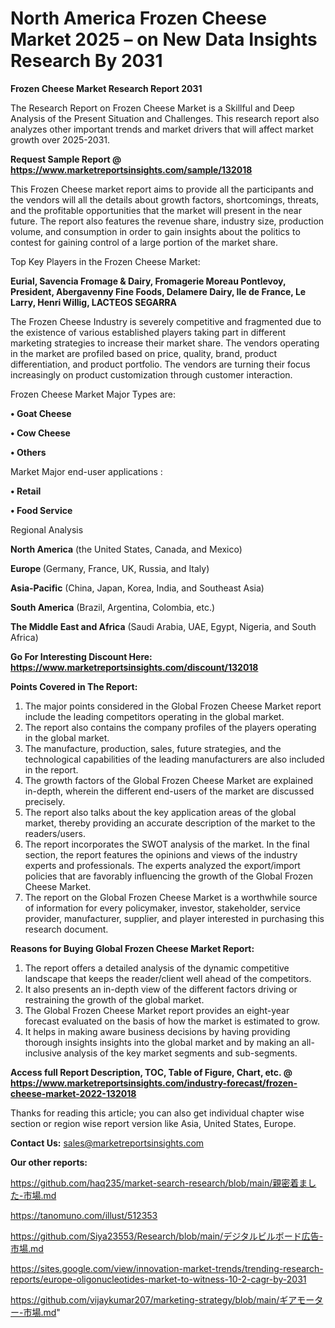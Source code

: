 # North America Frozen Cheese Market 2025 – on New Data Insights Research By 2031

<strong>Frozen Cheese Market Research Report 2031</strong>

The Research Report on Frozen Cheese Market is a Skillful and Deep Analysis of the Present Situation and Challenges. This research report also analyzes other important trends and market drivers that will affect market growth over 2025-2031.

<strong>Request Sample Report @ <a href=https://www.marketreportsinsights.com/sample/132018>https://www.marketreportsinsights.com/sample/132018</a></strong>

This Frozen Cheese market report aims to provide all the participants and the vendors will all the details about growth factors, shortcomings, threats, and the profitable opportunities that the market will present in the near future. The report also features the revenue share, industry size, production volume, and consumption in order to gain insights about the politics to contest for gaining control of a large portion of the market share.

Top Key Players in the Frozen Cheese Market:

<strong>Eurial, Savencia Fromage & Dairy, Fromagerie Moreau Pontlevoy, President, Abergavenny Fine Foods, Delamere Dairy, Ile de France, Le Larry, Henri Willig, LACTEOS SEGARRA</strong>

The Frozen Cheese Industry is severely competitive and fragmented due to the existence of various established players taking part in different marketing strategies to increase their market share. The vendors operating in the market are profiled based on price, quality, brand, product differentiation, and product portfolio. The vendors are turning their focus increasingly on product customization through customer interaction.

Frozen Cheese Market Major Types are:

<strong>• Goat Cheese

• Cow Cheese

• Others</strong>

Market Major end-user applications :

<strong>• Retail

• Food Service</strong>

Regional Analysis

</u><strong><b>North America</b></strong> (the United States, Canada, and Mexico)

<strong><b>Europe </b></strong>(Germany, France, UK, Russia, and Italy)

<strong><b>Asia-Pacific</b></strong> (China, Japan, Korea, India, and Southeast Asia)

<strong><b>South America</b></strong> (Brazil, Argentina, Colombia, etc.)

<strong><b>The Middle East and Africa</b></strong> (Saudi Arabia, UAE, Egypt, Nigeria, and South Africa)

<strong>Go For Interesting Discount Here: <a href=https://www.marketreportsinsights.com/discount/132018>https://www.marketreportsinsights.com/discount/132018</a></strong>

<strong>Points Covered in The Report:</strong>
<ol>
  <li>The major points considered in the Global Frozen Cheese Market report include the leading competitors operating in the global market.</li>
  <li>The report also contains the company profiles of the players operating in the global market.</li>
  <li>The manufacture, production, sales, future strategies, and the technological capabilities of the leading manufacturers are also included in the report.</li>
  <li>The growth factors of the Global Frozen Cheese Market are explained in-depth, wherein the different end-users of the market are discussed precisely.</li>
  <li>The report also talks about the key application areas of the global market, thereby providing an accurate description of the market to the readers/users.</li>
  <li>The report incorporates the SWOT analysis of the market. In the final section, the report features the opinions and views of the industry experts and professionals. The experts analyzed the export/import policies that are favorably influencing the growth of the Global Frozen Cheese Market.</li>
  <li>The report on the Global Frozen Cheese Market is a worthwhile source of information for every policymaker, investor, stakeholder, service provider, manufacturer, supplier, and player interested in purchasing this research document.</li>
</ol>
<strong>Reasons for Buying Global Frozen Cheese Market Report:</strong>

<ol>
  <li>The report offers a detailed analysis of the dynamic competitive landscape that keeps the reader/client well ahead of the competitors.</li>
  <li>It also presents an in-depth view of the different factors driving or restraining the growth of the global market.</li>
  <li>The Global Frozen Cheese Market report provides an eight-year forecast evaluated on the basis of how the market is estimated to grow.</li>
  <li>It helps in making aware business decisions by having providing thorough insights insights into the global market and by making an all-inclusive analysis of the key market segments and sub-segments.</li>
</ol>
<strong>Access full Report Description, TOC, Table of Figure, Chart, etc. @ <a href=https://www.marketreportsinsights.com/industry-forecast/frozen-cheese-market-2022-132018>https://www.marketreportsinsights.com/industry-forecast/frozen-cheese-market-2022-132018</a></strong>


Thanks for reading this article; you can also get individual chapter wise section or region wise report version like Asia, United States, Europe.

<strong>Contact Us:</strong>
sales@marketreportsinsights.com

<strong>Our other reports:</strong>

<a href=https://github.com/haq235/market-search-research/blob/main/親密着ました-市場.md>https://github.com/haq235/market-search-research/blob/main/親密着ました-市場.md</a>

<a href=https://tanomuno.com/illust/512353>https://tanomuno.com/illust/512353</a>

<a href=https://github.com/Siya23553/Research/blob/main/デジタルビルボード広告-市場.md>https://github.com/Siya23553/Research/blob/main/デジタルビルボード広告-市場.md</a>

<a href=https://sites.google.com/view/innovation-market-trends/trending-research-reports/europe-oligonucleotides-market-to-witness-10-2-cagr-by-2031>https://sites.google.com/view/innovation-market-trends/trending-research-reports/europe-oligonucleotides-market-to-witness-10-2-cagr-by-2031</a>

<a href=https://github.com/vijaykumar207/marketing-strategy/blob/main/ギアモーター-市場.md>https://github.com/vijaykumar207/marketing-strategy/blob/main/ギアモーター-市場.md</a>"
